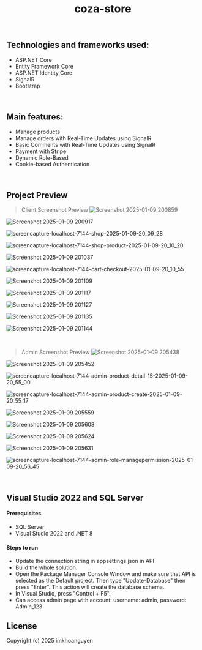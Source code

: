 <h1 align="center">coza-store</h1>

<br/>

## Technologies and frameworks used:

- ASP.NET Core
- Entity Framework Core
- ASP.NET Identity Core
- SignalR
- Bootstrap

<br/>

## Main features:

- Manage products
- Manage orders with Real-Time Updates using SignalR
- Basic Comments with Real-Time Updates using SignalR
- Payment with Stripe
- Dynamic Role-Based
- Cookie-based Authentication

<br/>

## Project Preview

> Client Screenshot Preview
![Screenshot 2025-01-09 200859](https://github.com/user-attachments/assets/3303d033-a3b3-4a88-b7e9-26e379deb708)<br/>

![Screenshot 2025-01-09 200917](https://github.com/user-attachments/assets/7573f5e5-6c86-47bd-ba2e-955f5764ca40)<br/>

![screencapture-localhost-7144-shop-2025-01-09-20_09_28](https://github.com/user-attachments/assets/b4259d85-47a0-4d91-a900-6a1676483a09)<br/>

![screencapture-localhost-7144-shop-product-2025-01-09-20_10_20](https://github.com/user-attachments/assets/29b44710-d6ba-4344-af25-b95c81b35146)<br/>

![Screenshot 2025-01-09 201037](https://github.com/user-attachments/assets/c4976d44-c389-4ee9-8ef5-bd55057f3c45)<br/>

![screencapture-localhost-7144-cart-checkout-2025-01-09-20_10_55](https://github.com/user-attachments/assets/eed97f97-caf0-4e98-afd6-dc6e88c64df6)<br/>

![Screenshot 2025-01-09 201109](https://github.com/user-attachments/assets/f745fa92-062d-4f8a-a126-5e99128d0c5f)<br/>

![Screenshot 2025-01-09 201117](https://github.com/user-attachments/assets/aeb9c29d-ea7b-438d-881d-33d8ad47c958)<br/>

![Screenshot 2025-01-09 201127](https://github.com/user-attachments/assets/cd70ea23-77ff-43f6-926f-5489e83a45d1)<br/>

![Screenshot 2025-01-09 201135](https://github.com/user-attachments/assets/1ae54be2-7a79-4286-adca-ad47115d407b)<br/>

![Screenshot 2025-01-09 201144](https://github.com/user-attachments/assets/9bafc9ab-e2a5-40f0-b838-38f1d243e5cf)<br/>

<br/>

> Admin Screenshot Preview
![Screenshot 2025-01-09 205438](https://github.com/user-attachments/assets/f92eaddf-7254-45e9-8ac2-6cccfcbe81e9)<br/>

![Screenshot 2025-01-09 205452](https://github.com/user-attachments/assets/1d91f6c3-2f45-4cf9-8b97-7f0002abe23b)<br/>

![screencapture-localhost-7144-admin-product-detail-15-2025-01-09-20_55_00](https://github.com/user-attachments/assets/947c7d66-32f6-4d6b-b7c8-8bcf98b2eeb8)<br/>

![screencapture-localhost-7144-admin-product-create-2025-01-09-20_55_17](https://github.com/user-attachments/assets/9cfad85f-6cc9-4007-9a67-aaf566faca1b)<br/>

![Screenshot 2025-01-09 205559](https://github.com/user-attachments/assets/ddadcf47-dab1-4e82-a273-a80fad0e1c8e)<br/>

![Screenshot 2025-01-09 205608](https://github.com/user-attachments/assets/ec754799-327b-4cbb-9071-11e26e8e9c8f)<br/>

![Screenshot 2025-01-09 205624](https://github.com/user-attachments/assets/ebd4cde7-d80b-4e74-bd25-b6b27e954afa)<br/>

![Screenshot 2025-01-09 205631](https://github.com/user-attachments/assets/f1929f41-fbdc-4285-961b-ca571c05d0e6)<br/>

![screencapture-localhost-7144-admin-role-managepermission-2025-01-09-20_56_45](https://github.com/user-attachments/assets/8b00753a-5e1c-46d7-a452-6cf52477a4d9)<br/>

<br/>

## Visual Studio 2022 and SQL Server

#### Prerequisites

- SQL Server
- Visual Studio 2022 and .NET 8

#### Steps to run

- Update the connection string in appsettings.json in API
- Build the whole solution.
- Open the Package Manager Console Window and make sure that API is selected as the Default project. Then type "Update-Database" then press "Enter". This action will create the database schema.
- In Visual Studio, press "Control + F5".
- Can access admin page with account: username: admin, password: Admin_123

## License

Copyright (c) 2025 imkhoanguyen 
